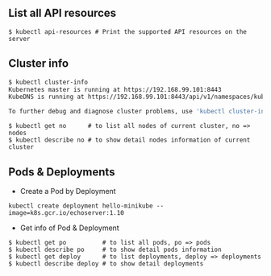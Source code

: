 ## List all API resources
```bash=
$ kubectl api-resources # Print the supported API resources on the server
```

## Cluster info
```bash
$ kubectl cluster-info                                                   
Kubernetes master is running at https://192.168.99.101:8443
KubeDNS is running at https://192.168.99.101:8443/api/v1/namespaces/kube-system/services/kube-dns:dns/proxy

To further debug and diagnose cluster problems, use 'kubectl cluster-info dump'.
```
```bash=
$ kubectl get no      # to list all nodes of current cluster, no => nodes
$ kubectl describe no # to show detail nodes information of current cluster
```

## Pods & Deployments

* Create a Pod by Deployment
```bash=
kubectl create deployment hello-minikube --image=k8s.gcr.io/echoserver:1.10
```

* Get info of Pod & Deployment
```bash=
$ kubectl get po          # to list all pods, po => pods
$ kubectl describe po     # to show detail pods information
$ kubectl get deploy      # to list deployments, deploy => deployments
$ kubectl describe deploy # to show detail deployments
```
